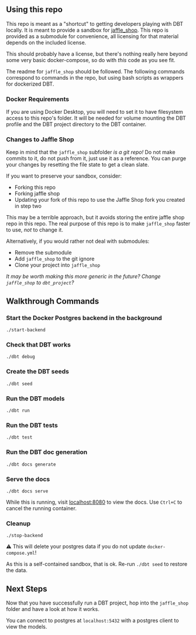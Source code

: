 ## Using this repo
This repo is meant as a "shortcut" to getting developers playing with DBT locally.
It is meant to provide a sandbox for [jaffle_shop](https://github.com/dbt-labs/jaffle_shop).
This repo is provided as a submodule for convenience, all licensing for that material depends on the included license.

This should probably have a license, but there's nothing really here beyond some very basic docker-compose, so do with _this_ code as you see fit.

The readme for `jaffle_shop` should be followed.
The following commands correspond to commands in the repo, but using bash scripts as wrappers for dockerized DBT.

### Docker Requirements
If you are using Docker Desktop, you will need to set it to have filesystem access to this repo's folder.
It will be needed for volume mounting the DBT profile and the DBT project directory to the DBT container.

### Changes to Jaffle Shop
Keep in mind that the `jaffle_shop` subfolder _is a git repo!_  Do not make commits to it, do not push from it, just use it as a reference.
You can purge your changes by resetting the file state to get a clean slate.

If you want to preserve your sandbox, consider:
* Forking this repo
* Forking jaffle shop
* Updating your fork of this repo to use the Jaffle Shop fork you created in step two

This may be a terrible approach, but it avoids storing the entire jaffle shop repo in this repo.
The real purpose of this repo is to make `jaffle_shop` faster to use, _not_ to change it.

Alternatively, if you would rather not deal with submodules:
* Remove the submodule
* Add `jaffle_shop` to the git ignore
* Clone your project into `jaffle_shop`

_It may be worth making this more generic in the future?  Change `jaffle_shop` to `dbt_project`?_

## Walkthrough Commands
### Start the Docker Postgres backend in the background
`./start-backend`

### Check that DBT works
`./dbt debug`

### Create the DBT seeds
`./dbt seed`

### Run the DBT models
`./dbt run`

### Run the DBT tests
`./dbt test`

### Run the DBT doc generation
`./dbt docs generate`

### Serve the docs
`./dbt docs serve`

While this is running, visit [localhost:8080](http://localhost:8080) to view the docs.
Use `Ctrl+C` to cancel the running container.

### Cleanup
`./stop-backend`

:warning: This will delete your postgres data if you do not update `docker-compose.yml`!

As this is a self-contained sandbox, that is ok.  Re-run `./dbt seed` to restore the data.

## Next Steps
Now that you have successfully run a DBT project, hop into the `jaffle_shop` folder and have a look at how it works.

You can connect to postgres at `localhost:5432` with a postgres client to view the models.